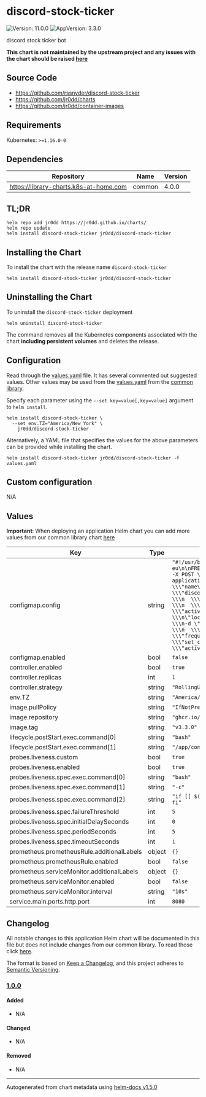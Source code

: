 # discord-stock-ticker

![Version: 11.0.0](https://img.shields.io/badge/Version-11.0.0-informational?style=flat-square) ![AppVersion: 3.3.0](https://img.shields.io/badge/AppVersion-3.3.0-informational?style=flat-square)

discord stock ticker bot

**This chart is not maintained by the upstream project and any issues with the chart should be raised [here](https://github.com/jr0dd/charts/issues/new/choose)**

## Source Code

* <https://github.com/rssnyder/discord-stock-ticker>
* <https://github.com/jr0dd/charts>
* <https://github.com/jr0dd/container-images>

## Requirements

Kubernetes: `>=1.16.0-0`

## Dependencies

| Repository | Name | Version |
|------------|------|---------|
| https://library-charts.k8s-at-home.com | common | 4.0.0 |

## TL;DR

```console
helm repo add jr0dd https://jr0dd.github.io/charts/
helm repo update
helm install discord-stock-ticker jr0dd/discord-stock-ticker
```

## Installing the Chart

To install the chart with the release name `discord-stock-ticker`

```console
helm install discord-stock-ticker jr0dd/discord-stock-ticker
```

## Uninstalling the Chart

To uninstall the `discord-stock-ticker` deployment

```console
helm uninstall discord-stock-ticker
```

The command removes all the Kubernetes components associated with the chart **including persistent volumes** and deletes the release.

## Configuration

Read through the [values.yaml](./values.yaml) file. It has several commented out suggested values.
Other values may be used from the [values.yaml](https://github.com/k8s-at-home/library-charts/tree/main/charts/stable/common/values.yaml) from the [common library](https://github.com/k8s-at-home/library-charts/tree/main/charts/stable/common).

Specify each parameter using the `--set key=value[,key=value]` argument to `helm install`.

```console
helm install discord-stock-ticker \
  --set env.TZ="America/New York" \
    jr0dd/discord-stock-ticker
```

Alternatively, a YAML file that specifies the values for the above parameters can be provided while installing the chart.

```console
helm install discord-stock-ticker jr0dd/discord-stock-ticker -f values.yaml
```

## Custom configuration

N/A

## Values

**Important**: When deploying an application Helm chart you can add more values from our common library chart [here](https://github.com/k8s-at-home/library-charts/tree/main/charts/stable/common)

| Key | Type | Default | Description |
|-----|------|---------|-------------|
| configmap.config | string | `"#!/usr/bin/env bash\nset -eu\n\nFREQ=\"10\"\nNICK=\"true\"\nCOLOR=\"true\"\nACTIVITY=\"\"\n\ncurl -X POST \\\n\"localhost:8080/ticker\" \\\n-H \"Content-Type: application/json\" \\\n-d \"{\\\"ticker\\\":\\\"BTC\\\", \\\n  \\\"name\\\":\\\"bitcoin\\\", \\\n  \\\"discord_bot_token\\\":\\\"${BTC}\\\", \\\n  \\\"crypto\\\":true, \\\n  \\\"frequency\\\":${FREQ}, \\\n  \\\"set_nickname\\\":${NICK}, \\\n  \\\"set_color\\\":${COLOR}, \\\n  \\\"bitcoin\\\":false, \\\n  \\\"activity\\\":\\\"${ACTIVITY}\\\"}\"\n\ncurl -X POST \\\n\"localhost:8080/ticker\" \\\n-H \"Content-Type: application/json\" \\\n-d \"{\\\"ticker\\\":\\\"GME\\\", \\\n  \\\"name\\\":\\\"GME\\\", \\\n  \\\"discord_bot_token\\\":\\\"${GME}\\\", \\\n  \\\"frequency\\\":${FREQ}, \\\n  \\\"set_nickname\\\":${NICK}, \\\n  \\\"set_color\\\":${COLOR}, \\\n  \\\"activity\\\":\\\"${ACTIVITY}\\\"}\"\n"` |  |
| configmap.enabled | bool | `false` |  |
| controller.enabled | bool | `true` |  |
| controller.replicas | int | `1` |  |
| controller.strategy | string | `"RollingUpdate"` |  |
| env.TZ | string | `"America/New_York"` |  |
| image.pullPolicy | string | `"IfNotPresent"` |  |
| image.repository | string | `"ghcr.io/jr0dd/discord-stock-ticker"` |  |
| image.tag | string | `"v3.3.0"` |  |
| lifecycle.postStart.exec.command[0] | string | `"bash"` |  |
| lifecycle.postStart.exec.command[1] | string | `"/app/config.sh"` |  |
| probes.liveness.custom | bool | `true` |  |
| probes.liveness.enabled | bool | `true` |  |
| probes.liveness.spec.exec.command[0] | string | `"bash"` |  |
| probes.liveness.spec.exec.command[1] | string | `"-c"` |  |
| probes.liveness.spec.exec.command[2] | string | `"if [[ $(curl -s https://discord.com) ]]; then exit 0; else exit $?; fi"` |  |
| probes.liveness.spec.failureThreshold | int | `5` |  |
| probes.liveness.spec.initialDelaySeconds | int | `0` |  |
| probes.liveness.spec.periodSeconds | int | `5` |  |
| probes.liveness.spec.timeoutSeconds | int | `1` |  |
| prometheus.prometheusRule.additionalLabels | object | `{}` |  |
| prometheus.prometheusRule.enabled | bool | `false` |  |
| prometheus.serviceMonitor.additionalLabels | object | `{}` |  |
| prometheus.serviceMonitor.enabled | bool | `false` |  |
| prometheus.serviceMonitor.interval | string | `"10s"` |  |
| service.main.ports.http.port | int | `8080` |  |

## Changelog

All notable changes to this application Helm chart will be documented in this file but does not include changes from our common library. To read those click [here](https://github.com/k8s-at-home/library-charts/tree/main/charts/stable/commonREADME.md#Changelog).

The format is based on [Keep a Changelog](https://keepachangelog.com/en/1.0.0/), and this project adheres to [Semantic Versioning](https://semver.org/spec/v2.0.0.html).

### [1.0.0]

#### Added

- N/A

#### Changed

- N/A

#### Removed

- N/A

[1.0.0]: #1.0.0

----------------------------------------------
Autogenerated from chart metadata using [helm-docs v1.5.0](https://github.com/norwoodj/helm-docs/releases/v1.5.0)
